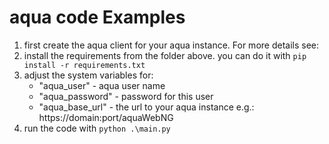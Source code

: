 # aqua code Examples

1. first create the aqua client for your aqua instance. For more details see: 
2. install the requirements from the folder above. you can do it with `pip install -r requirements.txt`
3. adjust the system variables for:
    - "aqua_user" - aqua user name
    - "aqua_password" - password for this user
    - "aqua_base_url" - the url to your aqua instance e.g.: https://domain:port/aquaWebNG
3. run the code with `python .\main.py`